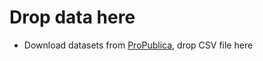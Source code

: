 # Drop data here

* Download datasets from [ProPublica](https://www.propublica.org/datastore/dataset/civilian-complaints-against-new-york-city-police-officers), drop CSV file here